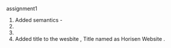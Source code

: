  assignment1
1. Added semantics - 
2.
3.
4. Added title to the wesbite , Title named as Horisen Website . 


